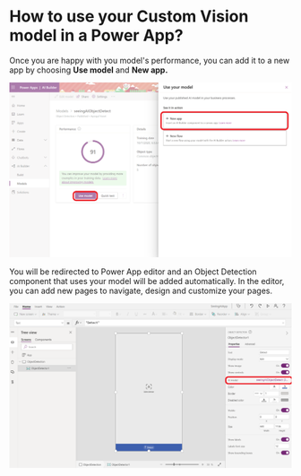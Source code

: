 # How to use your Custom Vision model in a Power App?

Once you are happy with you model's performance, you can add it to a new app by choosing **Use model** and **New app.** 

![Use your model in a new app](../../.gitbook/assets/createpapp.png)

You will be redirected to Power App editor and an Object Detection component that uses your model will be added automatically. In the editor, you can add new pages to navigate, design and customize your pages.

![Your AI model used in the Object Detection component](../../.gitbook/assets/powerappeditor.png)

